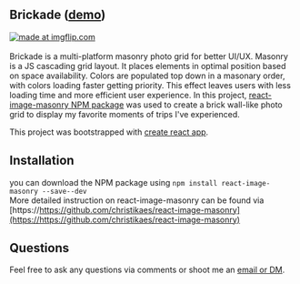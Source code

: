 

## Brickade ([demo](https://elsie-c.github.io/brickade/elsiemade))

<a href="https://imgflip.com/gif/3kmk3t"><img src="https://i.imgflip.com/3kmk3t.gif" title="made at imgflip.com"/></a>
<br>
<br>
Brickade is a multi-platform masonry photo grid for better UI/UX. Masonry is a JS cascading grid layout. It places elements in optimal position based on space availability. Colors are populated top down in a masonary order, with colors loading faster getting priority. This effect leaves users with less loading time and more efficient user experience. In this project, [react-image-masonry NPM package](https://https://github.com/christikaes/react-image-masonry) was used to create a brick wall-like photo grid to display my favorite moments of trips I've experienced. <p>This project was bootstrapped with [create react app](https://github.com/facebookincubator/create-react-app).

## Installation
you can download the NPM package using
`
npm install react-image-masonry --save--dev
`
<br>
More detailed instruction on react-image-masonry can be found via [https://https://github.com/christikaes/react-image-masonry](https://https://github.com/christikaes/react-image-masonry)

## Questions
Feel free to ask any questions via comments or shoot me an [email or DM](https://github.com/elsie-c). 

